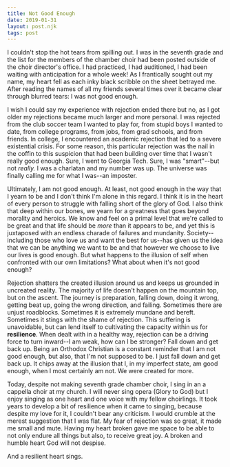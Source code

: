 ```yaml
---
title: Not Good Enough
date: 2019-01-31
layout: post.njk
tags: post
---
```


<p>I couldn't stop the hot tears from spilling out. I was in the seventh grade and the list for the members of the chamber choir had been posted outside of the choir director's office. I had practiced, I had auditioned, I had been waiting with anticipation for a whole week! As I frantically sought out my name, my heart fell as each inky black scribble on the sheet betrayed me. After reading the names of all my friends several times over it became clear through blurred tears: I was not good enough.</p>
<p>I wish I could say my experience with rejection ended there but no, as I got older my rejections became much larger and more personal. I was rejected from the club soccer team I wanted to play for, from stupid boys I wanted to date, from college programs, from jobs, from grad schools, and from friends. In college, I encountered an academic rejection that led to a severe existential crisis. For some reason, this particular rejection was the nail in the coffin to this suspicion that had been building over time that I wasn't really good enough. Sure, I went to Georgia Tech. Sure, I was "smart"--but not <em>really. </em>I was a charlatan and my number was up. The universe was finally calling me for what I was--an imposter.</p>
<p>Ultimately, I am not good enough. At least, not good enough in the way that I yearn to be and I don't think I'm alone in this regard. I think it is in the heart of every person to struggle with falling short of the glory of God. I also think that deep within our bones, we yearn for a greatness that goes beyond morality and heroics. We know and feel on a primal level that we're called to be great and that life should be <em>more </em>than it appears to be, and yet this is juxtaposed with an endless charade of failures and mundanity. Society--including those who love us and want the best for us--has given us the idea that we can be anything we want to be and that however we choose to live our lives is good enough. But what happens to the illusion of self when confronted with our own limitations? What about when it's not good enough?</p>
<p>Rejection shatters the created illusion around us and keeps us grounded in uncreated reality. The majority of life doesn't happen on the mountain top, but on the ascent. The journey is preparation, falling down, doing it wrong, getting beat up, going the wrong direction, and failing. Sometimes there are unjust roadblocks. Sometimes it is extremely mundane and bereft. Sometimes it stings with the shame of rejection. This suffering is unavoidable, but can lend itself to cultivating the capacity within us for <strong>resilience</strong>. When dealt with in a healthy way, rejection can be a driving force to turn inward--I am weak, how can I be stronger? Fall down and get back up. Being an Orthodox Christian is a constant reminder that I am not good enough, but also, that I'm not supposed to be. I just fall down and get back up. It chips away at the illusion that I, in my imperfect state, am good enough, when I most certainly am not. We were created for more.</p>
<p>Today, despite not making seventh grade chamber choir, I sing in an a cappella choir at my church. I will never sing opera (Glory to God) but I enjoy singing as one heart and one voice with my fellow choirlings. It took years to develop a bit of resilience when it came to singing, because despite my love for it, I couldn't bear any criticism. I would crumble at the merest suggestion that I was flat. My fear of rejection was so great, it made me small and mute. Having my heart broken gave me space to be able to not only endure all things but also, to receive great joy. A broken and humble heart God will not despise.</p>
<p>And a resilient heart sings.</p>
